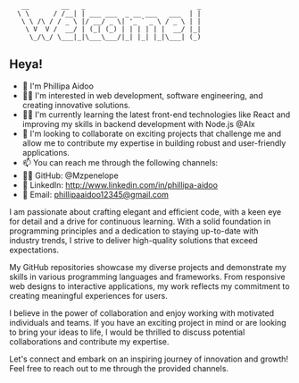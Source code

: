 
```
   __        __   _                            _ 
  \ \      / /__| | ___ ___  _ __ ___   ___  | |
   \ \ /\ / / _ \ |/ __/ _ \| '_ ` _ \ / _ \ | |
    \ V  V /  __/ | (_| (_) | | | | | |  __/ |_|
     \_/\_/ \___|_|\___\___/|_| |_| |_|\___| (_)

```



## Heya! 
- 👋 I'm Phillipa Aidoo
- 🙋‍♀️ I'm interested in web development, software engineering, and creating innovative solutions.
- 👩‍🎓 I'm currently learning the latest front-end technologies like React and improving my skills in backend development with Node.js @Alx
- 🤝 I'm looking to collaborate on exciting projects that challenge me and allow me to contribute my expertise in building robust and user-friendly applications.
- 📫 You can reach me through the following channels:
- 👩‍💻 GitHub: @Mzpenelope
- 🔗 LinkedIn: http://www.linkedin.com/in/phillipa-aidoo
- 📧 Email: phillipaaidoo12345@gmail.com

I am passionate about crafting elegant and efficient code, with a keen eye for detail and a drive for continuous learning. With a solid foundation in programming principles and a dedication to staying up-to-date with industry trends, I strive to deliver high-quality solutions that exceed expectations.

My GitHub repositories showcase my diverse projects and demonstrate my skills in various programming languages and frameworks. From responsive web designs to interactive applications, my work reflects my commitment to creating meaningful experiences for users.

I believe in the power of collaboration and enjoy working with motivated individuals and teams. If you have an exciting project in mind or are looking to bring your ideas to life, I would be thrilled to discuss potential collaborations and contribute my expertise.

Let's connect and embark on an inspiring journey of innovation and growth! Feel free to reach out to me through the provided channels.
